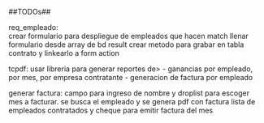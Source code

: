##TODOs##


req_empleado:	
	crear formulario para despliegue de empleados que hacen match
	llenar formulario desde array de bd result
	crear metodo para grabar en tabla contrato y linkearlo a form action


tcpdf:
	usar libreria para generar reportes de>
		- ganancias por empleado, por mes, por empresa contratante
		- generacion de factura por empleado


generar factura:
	campo para ingreso de nombre y droplist para escoger mes a facturar. se
	busca el empleado y se genera pdf con factura
	lista de empleados contratados y cheque para emitir factura del mes


